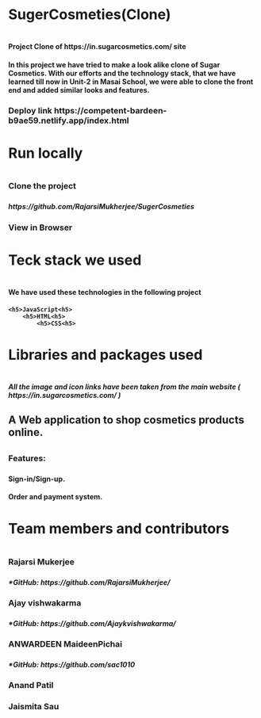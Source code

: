  

<h1>SugerCosmeties(Clone)<h1>
<h4>Project Clone of https://in.sugarcosmetics.com/ site<h4>
<h4>In this project we have tried to make a look alike clone of Sugar Cosmetics. With our efforts and the technology stack, that we have learned till now in Unit-2 in Masai School, we were able to clone the front end and added similar looks and features.<h4>
  
<h3>Deploy link https://competent-bardeen-b9ae59.netlify.app/index.html <h3>
	
<h1>Run locally<h1>
<h3>Clone the project<h3>
<h5>https://github.com/RajarsiMukherjee/SugerCosmeties<h5>
 
<h3>View in Browser<h3>
 
	
<h1>Teck stack we used<h1>
<h4>We have used these technologies in the following project<h4>
 
	<h5>JavaScript<h5>
		<h5>HTML<h5>
			<h5>CSS<h5>
				 
						 
							
							
<h1>Libraries and packages used<h1>
	<h5>All the image and icon links have been taken from the main website ( https://in.sugarcosmetics.com/ )<h5>
    
<h2>A Web application to shop cosmetics products online. <h2>
<h3>Features:<h3>
  <h4>Sign-in/Sign-up.<h4>
  <h4>Order and payment system.<h4>
		 
								
<h1>Team members and contributors<h1>
	<h3>Rajarsi Mukerjee<h3>
		<h5>*GitHub: https://github.com/RajarsiMukherjee/<h5>
			<h3>Ajay vishwakarma<h3>
		<h5>*GitHub: https://github.com/Ajaykvishwakarma/<h5>
			<h3>ANWARDEEN MaideenPichai<h3>
		<h5>*GitHub: https://github.com/sac1010<h5>
			<h3>Anand Patil<h3>
		  <h3>Jaismita Sau<h3>
		 
			



	
 
